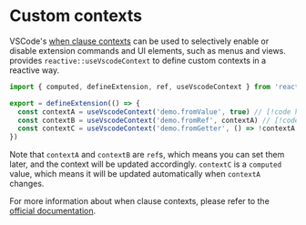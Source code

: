 # Custom contexts

VSCode's [when clause contexts](https://code.visualstudio.com/api/references/when-clause-contexts) can be used to selectively enable or disable extension commands and UI elements, such as menus and views. <ReactiveVscode /> provides `reactive::useVscodeContext` to define custom contexts in a reactive way.

<!-- eslint-skip -->

```ts
import { computed, defineExtension, ref, useVscodeContext } from 'reactive-vscode'

export = defineExtension(() => {
  const contextA = useVscodeContext('demo.fromValue', true) // [!code highlight]
  const contextB = useVscodeContext('demo.fromRef', contextA) // [!code highlight]
  const contextC = useVscodeContext('demo.fromGetter', () => !contextA.value) // [!code highlight]
})
```

Note that `contextA` and `contextB` are `ref`s, which means you can set them later, and the context will be updated accordingly. `contextC` is a `computed` value, which means it will be updated automatically when `contextA` changes.

For more information about when clause contexts, please refer to the [official documentation](https://code.visualstudio.com/api/references/when-clause-contexts).
